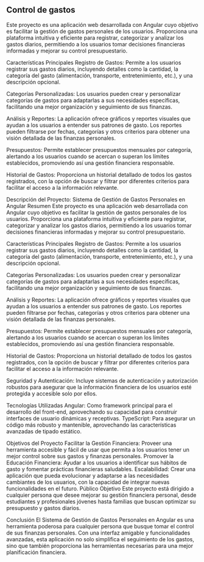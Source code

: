 ## Control de gastos

Este proyecto es una aplicación web desarrollada con Angular cuyo objetivo es facilitar la gestión de gastos personales de los usuarios. Proporciona una plataforma intuitiva y eficiente para registrar, categorizar y analizar los gastos diarios, permitiendo a los usuarios tomar decisiones financieras informadas y mejorar su control presupuestario.

Características Principales
Registro de Gastos: Permite a los usuarios registrar sus gastos diarios, incluyendo detalles como la cantidad, la categoría del gasto (alimentación, transporte, entretenimiento, etc.), y una descripción opcional.

Categorías Personalizadas: Los usuarios pueden crear y personalizar categorías de gastos para adaptarlas a sus necesidades específicas, facilitando una mejor organización y seguimiento de sus finanzas.

Análisis y Reportes: La aplicación ofrece gráficos y reportes visuales que ayudan a los usuarios a entender sus patrones de gasto. Los reportes pueden filtrarse por fechas, categorías y otros criterios para obtener una visión detallada de las finanzas personales.

Presupuestos: Permite establecer presupuestos mensuales por categoría, alertando a los usuarios cuando se acercan o superan los límites establecidos, promoviendo así una gestión financiera responsable.

Historial de Gastos: Proporciona un historial detallado de todos los gastos registrados, con la opción de buscar y filtrar por diferentes criterios para facilitar el acceso a la información relevante.

Descripción del Proyecto: Sistema de Gestión de Gastos Personales en Angular
Resumen
Este proyecto es una aplicación web desarrollada con Angular cuyo objetivo es facilitar la gestión de gastos personales de los usuarios. Proporciona una plataforma intuitiva y eficiente para registrar, categorizar y analizar los gastos diarios, permitiendo a los usuarios tomar decisiones financieras informadas y mejorar su control presupuestario.

Características Principales
Registro de Gastos: Permite a los usuarios registrar sus gastos diarios, incluyendo detalles como la cantidad, la categoría del gasto (alimentación, transporte, entretenimiento, etc.), y una descripción opcional.

Categorías Personalizadas: Los usuarios pueden crear y personalizar categorías de gastos para adaptarlas a sus necesidades específicas, facilitando una mejor organización y seguimiento de sus finanzas.

Análisis y Reportes: La aplicación ofrece gráficos y reportes visuales que ayudan a los usuarios a entender sus patrones de gasto. Los reportes pueden filtrarse por fechas, categorías y otros criterios para obtener una visión detallada de las finanzas personales.

Presupuestos: Permite establecer presupuestos mensuales por categoría, alertando a los usuarios cuando se acercan o superan los límites establecidos, promoviendo así una gestión financiera responsable.

Historial de Gastos: Proporciona un historial detallado de todos los gastos registrados, con la opción de buscar y filtrar por diferentes criterios para facilitar el acceso a la información relevante.

Seguridad y Autenticación: Incluye sistemas de autenticación y autorización robustos para asegurar que la información financiera de los usuarios esté protegida y accesible solo por ellos.

Tecnologías Utilizadas
Angular: Como framework principal para el desarrollo del front-end, aprovechando su capacidad para construir interfaces de usuario dinámicas y receptivas.
TypeScript: Para asegurar un código más robusto y mantenible, aprovechando las características avanzadas de tipado estático.

Objetivos del Proyecto
Facilitar la Gestión Financiera: Proveer una herramienta accesible y fácil de usar que permita a los usuarios tener un mejor control sobre sus gastos y finanzas personales.
Promover la Educación Financiera: Ayudar a los usuarios a identificar sus hábitos de gasto y fomentar prácticas financieras saludables.
Escalabilidad: Crear una aplicación que pueda evolucionar y adaptarse a las necesidades cambiantes de los usuarios, con la capacidad de integrar nuevas funcionalidades en el futuro.
Público Objetivo
Este proyecto está dirigido a cualquier persona que desee mejorar su gestión financiera personal, desde estudiantes y profesionales jóvenes hasta familias que buscan optimizar su presupuesto y gastos diarios.

Conclusión
El Sistema de Gestión de Gastos Personales en Angular es una herramienta poderosa para cualquier persona que busque tomar el control de sus finanzas personales. Con una interfaz amigable y funcionalidades avanzadas, esta aplicación no solo simplifica el seguimiento de los gastos, sino que también proporciona las herramientas necesarias para una mejor planificación financiera.
